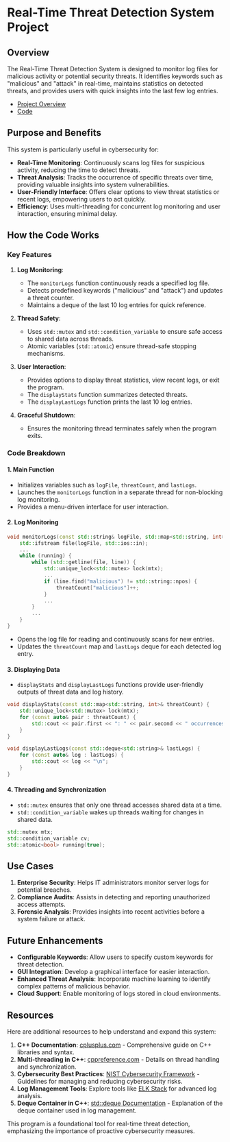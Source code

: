 # Real-Time Threat Detection System Project

## Overview
The Real-Time Threat Detection System is designed to monitor log files for malicious activity or potential security threats. It identifies keywords such as "malicious" and "attack" in real-time, maintains statistics on detected threats, and provides users with quick insights into the last few log entries.
- [Project Overview](https://github.com/StephVergil/Real-Time-Threat-Detection/blob/main/Real-Time%20Threat%20Detection%20System-%20An%20Overview.docx)
- [Code](https://github.com/StephVergil/Real-Time-Threat-Detection/blob/main/main.cpp)


## Purpose and Benefits

This system is particularly useful in cybersecurity for:

- **Real-Time Monitoring**: Continuously scans log files for suspicious activity, reducing the time to detect threats.
- **Threat Analysis**: Tracks the occurrence of specific threats over time, providing valuable insights into system vulnerabilities.
- **User-Friendly Interface**: Offers clear options to view threat statistics or recent logs, empowering users to act quickly.
- **Efficiency**: Uses multi-threading for concurrent log monitoring and user interaction, ensuring minimal delay.

## How the Code Works

### Key Features

1. **Log Monitoring**:
   - The `monitorLogs` function continuously reads a specified log file.
   - Detects predefined keywords ("malicious" and "attack") and updates a threat counter.
   - Maintains a deque of the last 10 log entries for quick reference.

2. **Thread Safety**:
   - Uses `std::mutex` and `std::condition_variable` to ensure safe access to shared data across threads.
   - Atomic variables (`std::atomic`) ensure thread-safe stopping mechanisms.

3. **User Interaction**:
   - Provides options to display threat statistics, view recent logs, or exit the program.
   - The `displayStats` function summarizes detected threats.
   - The `displayLastLogs` function prints the last 10 log entries.

4. **Graceful Shutdown**:
   - Ensures the monitoring thread terminates safely when the program exits.

### Code Breakdown

#### 1. **Main Function**
- Initializes variables such as `logFile`, `threatCount`, and `lastLogs`.
- Launches the `monitorLogs` function in a separate thread for non-blocking log monitoring.
- Provides a menu-driven interface for user interaction.

#### 2. **Log Monitoring**
```cpp
void monitorLogs(const std::string& logFile, std::map<std::string, int>& threatCount, std::deque<std::string>& lastLogs) {
    std::ifstream file(logFile, std::ios::in);
    ...
    while (running) {
        while (std::getline(file, line)) {
            std::unique_lock<std::mutex> lock(mtx);
            ...
            if (line.find("malicious") != std::string::npos) {
                threatCount["malicious"]++;
            }
            ...
        }
        ...
    }
}
```
- Opens the log file for reading and continuously scans for new entries.
- Updates the `threatCount` map and `lastLogs` deque for each detected log entry.

#### 3. **Displaying Data**
- `displayStats` and `displayLastLogs` functions provide user-friendly outputs of threat data and log history.

```cpp
void displayStats(const std::map<std::string, int>& threatCount) {
    std::unique_lock<std::mutex> lock(mtx);
    for (const auto& pair : threatCount) {
        std::cout << pair.first << ": " << pair.second << " occurrences\n";
    }
}

void displayLastLogs(const std::deque<std::string>& lastLogs) {
    for (const auto& log : lastLogs) {
        std::cout << log << "\n";
    }
}
```

#### 4. **Threading and Synchronization**
- `std::mutex` ensures that only one thread accesses shared data at a time.
- `std::condition_variable` wakes up threads waiting for changes in shared data.

```cpp
std::mutex mtx;
std::condition_variable cv;
std::atomic<bool> running(true);
```

## Use Cases

1. **Enterprise Security**: Helps IT administrators monitor server logs for potential breaches.
2. **Compliance Audits**: Assists in detecting and reporting unauthorized access attempts.
3. **Forensic Analysis**: Provides insights into recent activities before a system failure or attack.

## Future Enhancements

- **Configurable Keywords**: Allow users to specify custom keywords for threat detection.
- **GUI Integration**: Develop a graphical interface for easier interaction.
- **Enhanced Threat Analysis**: Incorporate machine learning to identify complex patterns of malicious behavior.
- **Cloud Support**: Enable monitoring of logs stored in cloud environments.

## Resources

Here are additional resources to help understand and expand this system:

1. **C++ Documentation**: [cplusplus.com](https://www.cplusplus.com) - Comprehensive guide on C++ libraries and syntax.
2. **Multi-threading in C++**: [cppreference.com](https://en.cppreference.com/w/cpp/thread) - Details on thread handling and synchronization.
3. **Cybersecurity Best Practices**: [NIST Cybersecurity Framework](https://www.nist.gov/cyberframework) - Guidelines for managing and reducing cybersecurity risks.
4. **Log Management Tools**: Explore tools like [ELK Stack](https://www.elastic.co/what-is/elk-stack) for advanced log analysis.
5. **Deque Container in C++**: [std::deque Documentation](https://en.cppreference.com/w/cpp/container/deque) - Explanation of the deque container used in log management.

This program is a foundational tool for real-time threat detection, emphasizing the importance of proactive cybersecurity measures.
